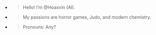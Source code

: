 - >Hello! I’m @Hoaxvin (Al).
- >My passions are horror games, Judo, and modern chemistry.
- >Pronouns: Any?

<!---
Hoaxvin/Hoaxvin is a ✨ special ✨ repository because its `README.md` (this file) appears on your GitHub profile.
You can click the Preview link to take a look at your changes.
--->
